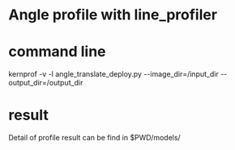 # Angle profile with line_profiler 

# command line
kernprof -v -l  angle_translate_deploy.py --image_dir=/input_dir --output_dir=/output_dir

# result 
Detail of profile result can be find in $PWD/models/